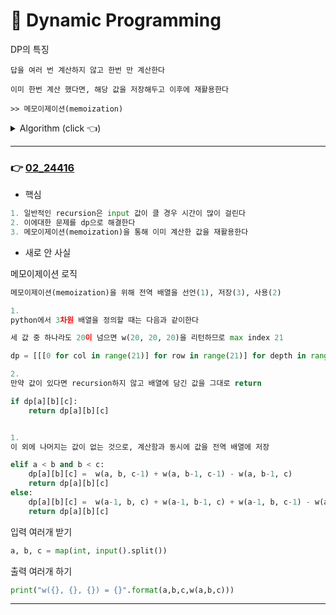 # :book: Dynamic Programming

DP의 특징

```
답을 여러 번 계산하지 않고 한번 만 계산한다

이미 한번 계산 했다면, 해당 값을 저장해두고 이후에 재활용한다

>> 메모이제이션(memoization) 
```

<details>
<summary> Algorithm (click 👈)  </summary>

## 조건

1. 문제가 세부 문제로 쪼개질 때
2. 세부 문제의 solution이 더 큰 규모의 문제를 해결할 수 있을 때
3. 세부 문제들이 곂칠 때(memoization)

    > 문제를 세부 문제로 어떻게 쪼갤 것인가?

### fibonacci

- origin

    ```.py
    def fib_naive(n):
        if n== 0:
            return 0
        elif n == 1:
            return 1
        else:
            fib = fib_naive(n-1) + fib_naive(n-2)
            return fib 
    ```

특징

- O(2^n)

----

개선

- recursive DP

    ```.py
    fib_array = [0, 1]

    def fib_recur_dp(n):
        if n < len(fib_array):
            return fib_array[n]
        else:
            fib = fib_recur_dp(n-1) + fib_recur_dp(n-2)
            fib_array.append(fib)
            return fib 
    ```

특징

- 최초의 문제부터(`fibo(n)`) 풀어가려는 방식(`Top-down` 방식의 메모이제이션)
- O(n)
- 단점 : 큰 수가 들어왔을 때 stack overflow 발생
    > maximum recursion depth exceeded in comparision
- Top-down 방식은 생각의 과정은 더 자연스러우나 좋은 방식은 아님

----

해결

- `Bottom-up` 방식의 상향식 계산법을 활용
- 가장 작은 문제(`fibo(1)`)부터 array를 채워나간다

    ```.py
    def fib_dp(n):
        if n == 0:
            return 0
        elif n == 1:
            return 1
        fib_array = [0, 1]

        for i in range(2, n+1):
            num = fib_array[i-1] + fib_array[i-2]
            fib_array.append(num)
            return fib_array[n]
    ```

특징

- 가장 작은 문제부터(`fibo(1)`) array에 저장 (for loop)
- O(1)
- Top-down 방식에서 큰 수의 문제를 해결할 수 있음

</details>

----

### :point_right: [02_24416](https://www.acmicpc.net/problem/9184)

- 핵심

```.py
1. 일반적인 recursion은 input 값이 클 경우 시간이 많이 걸린다
2. 이에대한 문제를 dp으로 해결한다
3. 메모이제이션(memoization)을 통해 이미 계산한 값을 재활용한다
```

-  새로 안 사실

메모이제이션 로직

```.py
메모이제이션(memoization)을 위해 전역 배열을 선언(1), 저장(3), 사용(2)

1.
python에서 3차원 배열을 정의할 때는 다음과 같이한다

세 값 중 하나라도 20이 넘으면 w(20, 20, 20)을 리턴하므로 max index 21

dp = [[[0 for col in range(21)] for row in range(21)] for depth in range(21)]

2.
만약 값이 있다면 recursion하지 않고 배열에 담긴 값을 그대로 return

if dp[a][b][c]:
    return dp[a][b][c]


1. 
이 외에 나머지는 값이 없는 것으로, 계산함과 동시에 값을 전역 배열에 저장

elif a < b and b < c:
    dp[a][b][c] =  w(a, b, c-1) + w(a, b-1, c-1) - w(a, b-1, c)
    return dp[a][b][c]
else:
    dp[a][b][c] =  w(a-1, b, c) + w(a-1, b-1, c) + w(a-1, b, c-1) - w(a-1, b-1, c-1)
    return dp[a][b][c]
```

입력 여러개 받기

```.py
a, b, c = map(int, input().split())
```

출력 여러개 하기

```.py
print("w({}, {}, {}) = {}".format(a,b,c,w(a,b,c)))
```

----